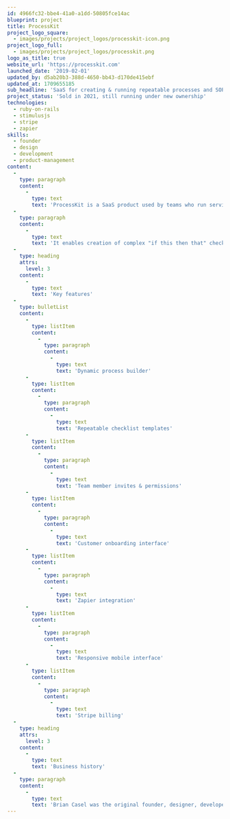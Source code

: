 ```yaml
---
id: 4966fc32-bbe4-41a0-a1dd-50805fce14ac
blueprint: project
title: ProcessKit
project_logo_square:
  - images/projects/project_logos/processkit-icon.png
project_logo_full:
  - images/projects/project_logos/processkit.png
logo_as_title: true
website_url: 'https://processkit.com'
launched_date: '2019-02-01'
updated_by: d5ab20b3-388d-4650-bb43-d170de415ebf
updated_at: 1709655185
sub_headline: 'SaaS for creating & running repeatable processes and SOPs with your team.'
project_status: 'Sold in 2021, still running under new ownership'
technologies:
  - ruby-on-rails
  - stimulusjs
  - stripe
  - zapier
skills:
  - founder
  - design
  - development
  - product-management
content:
  -
    type: paragraph
    content:
      -
        type: text
        text: 'ProcessKit is a SaaS product used by teams who run services built around repeatable processes (standard operating procedures).  '
  -
    type: paragraph
    content:
      -
        type: text
        text: 'It enables creation of complex "if this then that" checklists with a simple and intuitive interface.  Teams can then deploy and track these checklists on a repeatable basis.'
  -
    type: heading
    attrs:
      level: 3
    content:
      -
        type: text
        text: 'Key features'
  -
    type: bulletList
    content:
      -
        type: listItem
        content:
          -
            type: paragraph
            content:
              -
                type: text
                text: 'Dynamic process builder'
      -
        type: listItem
        content:
          -
            type: paragraph
            content:
              -
                type: text
                text: 'Repeatable checklist templates'
      -
        type: listItem
        content:
          -
            type: paragraph
            content:
              -
                type: text
                text: 'Team member invites & permissions'
      -
        type: listItem
        content:
          -
            type: paragraph
            content:
              -
                type: text
                text: 'Customer onboarding interface'
      -
        type: listItem
        content:
          -
            type: paragraph
            content:
              -
                type: text
                text: 'Zapier integration'
      -
        type: listItem
        content:
          -
            type: paragraph
            content:
              -
                type: text
                text: 'Responsive mobile interface'
      -
        type: listItem
        content:
          -
            type: paragraph
            content:
              -
                type: text
                text: 'Stripe billing'
  -
    type: heading
    attrs:
      level: 3
    content:
      -
        type: text
        text: 'Business history'
  -
    type: paragraph
    content:
      -
        type: text
        text: 'Brian Casel was the original founder, designer, developer, and product manager from 2019-2021.  In 2021 Brian sold this business to Jason Gill, who continued to run and operate the business going forward.'
---
```

